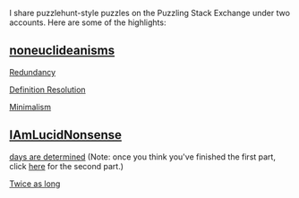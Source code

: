 I share puzzlehunt-style puzzles on the Puzzling Stack Exchange under two accounts. Here are some of the highlights:

## [noneuclideanisms](https://puzzling.stackexchange.com/users/22856/noneuclideanisms)
[Redundancy](https://puzzling.stackexchange.com/questions/109708/redundancy)

[Definition Resolution](https://puzzling.stackexchange.com/questions/111258/definition-resolution)

[Minimalism](https://puzzling.stackexchange.com/questions/110475/minimalism)

## [IAmLucidNonsense](https://puzzling.stackexchange.com/users/75052/iamlucidnonsense)
[days are determined](https://i.stack.imgur.com/gJWXe.png) (Note: once you think you've finished the first part, click [here](https://i.stack.imgur.com/DEAvl.png) for the second part.)

[Twice as long](https://puzzling.stackexchange.com/questions/116412/how-can-i-make-my-puzzles-twice-as-long)
